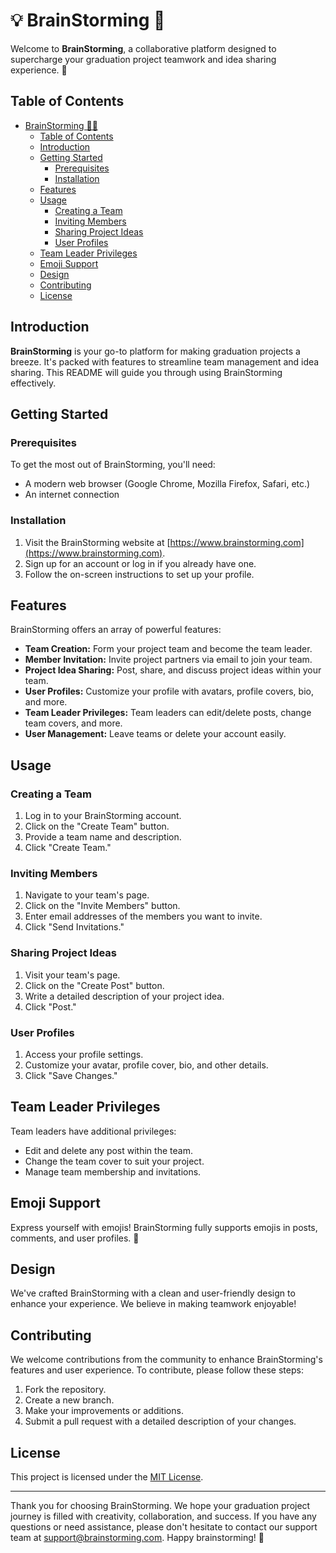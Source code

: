 # 💡 BrainStorming 🧠


Welcome to **BrainStorming**, a collaborative platform designed to supercharge your graduation project teamwork and idea sharing experience. 🚀

## Table of Contents

- [BrainStorming 🧠💡](#brainstorming-)
  - [Table of Contents](#table-of-contents)
  - [Introduction](#introduction)
  - [Getting Started](#getting-started)
    - [Prerequisites](#prerequisites)
    - [Installation](#installation)
  - [Features](#features)
  - [Usage](#usage)
    - [Creating a Team](#creating-a-team)
    - [Inviting Members](#inviting-members)
    - [Sharing Project Ideas](#sharing-project-ideas)
    - [User Profiles](#user-profiles)
  - [Team Leader Privileges](#team-leader-privileges)
  - [Emoji Support](#emoji-support)
  - [Design](#design)
  - [Contributing](#contributing)
  - [License](#license)

## Introduction

**BrainStorming** is your go-to platform for making graduation projects a breeze. It's packed with features to streamline team management and idea sharing. This README will guide you through using BrainStorming effectively.

## Getting Started

### Prerequisites

To get the most out of BrainStorming, you'll need:

- A modern web browser (Google Chrome, Mozilla Firefox, Safari, etc.)
- An internet connection

### Installation

1. Visit the BrainStorming website at [https://www.brainstorming.com](https://www.brainstorming.com).
2. Sign up for an account or log in if you already have one.
3. Follow the on-screen instructions to set up your profile.

## Features

BrainStorming offers an array of powerful features:

- **Team Creation:** Form your project team and become the team leader.
- **Member Invitation:** Invite project partners via email to join your team.
- **Project Idea Sharing:** Post, share, and discuss project ideas within your team.
- **User Profiles:** Customize your profile with avatars, profile covers, bio, and more.
- **Team Leader Privileges:** Team leaders can edit/delete posts, change team covers, and more.
- **User Management:** Leave teams or delete your account easily.

## Usage

### Creating a Team

1. Log in to your BrainStorming account.
2. Click on the "Create Team" button.
3. Provide a team name and description.
4. Click "Create Team."

### Inviting Members

1. Navigate to your team's page.
2. Click on the "Invite Members" button.
3. Enter email addresses of the members you want to invite.
4. Click "Send Invitations."

### Sharing Project Ideas

1. Visit your team's page.
2. Click on the "Create Post" button.
3. Write a detailed description of your project idea.
4. Click "Post."

### User Profiles

1. Access your profile settings.
2. Customize your avatar, profile cover, bio, and other details.
3. Click "Save Changes."

## Team Leader Privileges

Team leaders have additional privileges:

- Edit and delete any post within the team.
- Change the team cover to suit your project.
- Manage team membership and invitations.

## Emoji Support

Express yourself with emojis! BrainStorming fully supports emojis in posts, comments, and user profiles. 🎉

## Design

We've crafted BrainStorming with a clean and user-friendly design to enhance your experience. We believe in making teamwork enjoyable!

## Contributing

We welcome contributions from the community to enhance BrainStorming's features and user experience. To contribute, please follow these steps:
1. Fork the repository.
2. Create a new branch.
3. Make your improvements or additions.
4. Submit a pull request with a detailed description of your changes.

## License

This project is licensed under the [MIT License](LICENSE.md).

---

Thank you for choosing BrainStorming. We hope your graduation project journey is filled with creativity, collaboration, and success. If you have any questions or need assistance, please don't hesitate to contact our support team at [support@brainstorming.com](mailto:support@brainstorming.com). Happy brainstorming! 🚀
